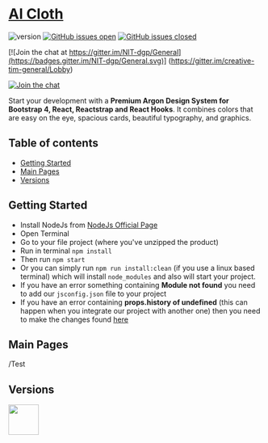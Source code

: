 # [AI Cloth](https://github.com/TellyXu/cloth) 
![version](https://img.shields.io/badge/version-1.0.0-blue.svg) [![GitHub issues open](https://img.shields.io/github/issues/TellyXu/cloth.svg?maxAge=2592000)](https://github.com/TellyXu/cloth/issues?q=is%3Aopen+is%3Aissue) [![GitHub issues closed](https://img.shields.io/github/issues-closed-raw/TellyXu/cloth.svg?maxAge=2592000)](https://github.com/TellyXu/cloth/issues?q=is%3Aissue+is%3Aclosed) 

[![Join the chat at https://gitter.im/NIT-dgp/General](https://badges.gitter.im/NIT-dgp/General.svg)]
(https://gitter.im/creative-tim-general/Lobby)



[![Join the chat](https://img.shields.io/badge/chat-on_wechat-green)](weixin://dl/chat?Telly_Xu)


Start your development with a **Premium Argon Design System for Bootstrap 4, React, Reactstrap and React Hooks**. It combines colors that are easy on the eye, spacious cards, beautiful typography, and graphics.


## Table of contents

- [Getting Started](#getting-started)
- [Main Pages](#main-pages)
- [Versions](#versions)

## Getting Started

- Install NodeJs from [NodeJs Official Page](https://nodejs.org/en/)
- Open Terminal
- Go to your file project (where you've unzipped the product)
- Run in terminal `npm install`
- Then run `npm start`
- Or you can simply run `npm run install:clean` (if you use a linux based terminal) which will install `node_modules` and also will start your project.
- If you have an error something containing **Module not found** you need to add our `jsconfig.json` file to your project
- If you have an error containing **props.history of undefined** (this can happen when you integrate our project with another one) then you need to make the changes found [here](https://github.com/creativetimofficial/ct-material-dashboard-pro-react/issues/70)

## Main Pages

/Test

## Versions

<img src="https://github.com/creativetimofficial/public-assets/blob/master/logos/react-logo.jpg?raw=true" width="60" height="60" />
